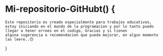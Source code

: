 # Mi-repositorio-GitHubt() {

    Este repositorio es creado especialmente para trabajos educativos, estoy iniciando en el mundo de la programacion y por lo tanto puedo llegar a tener erroes en el codigo, Gracias y si tienen 
    alguna sugerencia o recomendacion que pueda mejorar, en algun momento las leere..🙃

  }
